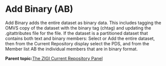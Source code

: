 # Add Binary \(AB\)

Add Binary adds the entire dataset as binary data. This includes tagging the OMVS copy of the dataset with the binary tag \(chtag\) and updating the .gitattributes file for the file. If the dataset is a partitioned dataset that contains both text and binary members: Select or Add the entire dataset, then from the Current Repository display select the PDS, and from the Member list AB the individual members that are in binary format.

**Parent topic:**[The ZIGI Current Repository Panel](zOS_ISPF_Git_Interface_Users_Guide_V3R0_the_zigi_current_repository_panel.md)

